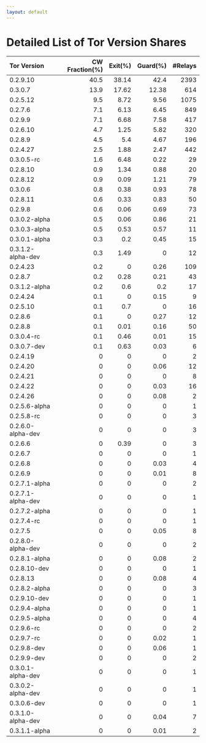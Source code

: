 ```yaml
---
layout: default
---
```



# Detailed List of Tor Version Shares

| Tor Version       |   CW Fraction(%) |   Exit(%) |   Guard(%) |   #Relays |
|:------------------|-----------------:|----------:|-----------:|----------:|
| 0.2.9.10          |             40.5 |     38.14 |      42.4  |      2393 |
| 0.3.0.7           |             13.9 |     17.62 |      12.38 |       614 |
| 0.2.5.12          |              9.5 |      8.72 |       9.56 |      1075 |
| 0.2.7.6           |              7.1 |      6.13 |       6.45 |       849 |
| 0.2.9.9           |              7.1 |      6.68 |       7.58 |       417 |
| 0.2.6.10          |              4.7 |      1.25 |       5.82 |       320 |
| 0.2.8.9           |              4.5 |      5.4  |       4.67 |       196 |
| 0.2.4.27          |              2.5 |      1.88 |       2.47 |       442 |
| 0.3.0.5-rc        |              1.6 |      6.48 |       0.22 |        29 |
| 0.2.8.10          |              0.9 |      1.34 |       0.88 |        20 |
| 0.2.8.12          |              0.9 |      0.09 |       1.21 |        79 |
| 0.3.0.6           |              0.8 |      0.38 |       0.93 |        78 |
| 0.2.8.11          |              0.6 |      0.33 |       0.83 |        50 |
| 0.2.9.8           |              0.6 |      0.06 |       0.69 |        73 |
| 0.3.0.2-alpha     |              0.5 |      0.06 |       0.86 |        21 |
| 0.3.0.3-alpha     |              0.5 |      0.53 |       0.57 |        11 |
| 0.3.0.1-alpha     |              0.3 |      0.2  |       0.45 |        15 |
| 0.3.1.2-alpha-dev |              0.3 |      1.49 |       0    |        12 |
| 0.2.4.23          |              0.2 |      0    |       0.26 |       109 |
| 0.2.8.7           |              0.2 |      0.28 |       0.21 |        43 |
| 0.3.1.2-alpha     |              0.2 |      0.6  |       0.2  |        17 |
| 0.2.4.24          |              0.1 |      0    |       0.15 |         9 |
| 0.2.5.10          |              0.1 |      0.7  |       0    |        16 |
| 0.2.8.6           |              0.1 |      0    |       0.27 |        12 |
| 0.2.8.8           |              0.1 |      0.01 |       0.16 |        50 |
| 0.3.0.4-rc        |              0.1 |      0.46 |       0.01 |        15 |
| 0.3.0.7-dev       |              0.1 |      0.63 |       0.03 |         6 |
| 0.2.4.19          |              0   |      0    |       0    |         2 |
| 0.2.4.20          |              0   |      0    |       0.06 |        12 |
| 0.2.4.21          |              0   |      0    |       0    |         8 |
| 0.2.4.22          |              0   |      0    |       0.03 |        16 |
| 0.2.4.26          |              0   |      0    |       0.08 |         2 |
| 0.2.5.6-alpha     |              0   |      0    |       0    |         1 |
| 0.2.5.8-rc        |              0   |      0    |       0    |         3 |
| 0.2.6.0-alpha-dev |              0   |      0    |       0    |         3 |
| 0.2.6.6           |              0   |      0.39 |       0    |         3 |
| 0.2.6.7           |              0   |      0    |       0    |         1 |
| 0.2.6.8           |              0   |      0    |       0.03 |         4 |
| 0.2.6.9           |              0   |      0    |       0.01 |         8 |
| 0.2.7.1-alpha     |              0   |      0    |       0    |         2 |
| 0.2.7.1-alpha-dev |              0   |      0    |       0    |         1 |
| 0.2.7.2-alpha     |              0   |      0    |       0    |         1 |
| 0.2.7.4-rc        |              0   |      0    |       0    |         1 |
| 0.2.7.5           |              0   |      0    |       0.05 |         8 |
| 0.2.8.0-alpha-dev |              0   |      0    |       0    |         2 |
| 0.2.8.1-alpha     |              0   |      0    |       0.08 |         2 |
| 0.2.8.10-dev      |              0   |      0    |       0    |         1 |
| 0.2.8.13          |              0   |      0    |       0.08 |         4 |
| 0.2.8.2-alpha     |              0   |      0    |       0    |         3 |
| 0.2.9.10-dev      |              0   |      0    |       0    |         1 |
| 0.2.9.4-alpha     |              0   |      0    |       0    |         1 |
| 0.2.9.5-alpha     |              0   |      0    |       0    |         4 |
| 0.2.9.6-rc        |              0   |      0    |       0    |         2 |
| 0.2.9.7-rc        |              0   |      0    |       0.02 |         1 |
| 0.2.9.8-dev       |              0   |      0    |       0.06 |         1 |
| 0.2.9.9-dev       |              0   |      0    |       0    |         2 |
| 0.3.0.1-alpha-dev |              0   |      0    |       0    |         1 |
| 0.3.0.2-alpha-dev |              0   |      0    |       0    |         1 |
| 0.3.0.6-dev       |              0   |      0    |       0    |         1 |
| 0.3.1.0-alpha-dev |              0   |      0    |       0.04 |         7 |
| 0.3.1.1-alpha     |              0   |      0    |       0.01 |         2 |